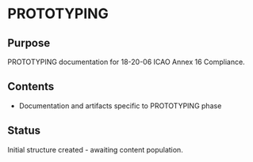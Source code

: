 # PROTOTYPING

## Purpose
PROTOTYPING documentation for 18-20-06 ICAO Annex 16 Compliance.

## Contents
- Documentation and artifacts specific to PROTOTYPING phase

## Status
Initial structure created - awaiting content population.

